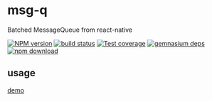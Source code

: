 # msg-q
Batched MessageQueue from react-native


[![NPM version][npm-image]][npm-url]
[![build status][travis-image]][travis-url]
[![Test coverage][coveralls-image]][coveralls-url]
[![gemnasium deps][gemnasium-image]][gemnasium-url]
[![npm download][download-image]][download-url]

[npm-image]: http://img.shields.io/npm/v/msg-q.svg?style=flat-square
[npm-url]: http://npmjs.org/package/msg-q
[travis-image]: https://img.shields.io/travis/yiminghe/msg-q.svg?style=flat-square
[travis-url]: https://travis-ci.org/yiminghe/msg-q
[coveralls-image]: https://img.shields.io/coveralls/yiminghe/msg-q.svg?style=flat-square
[coveralls-url]: https://coveralls.io/r/yiminghe/msg-q?branch=master
[gemnasium-image]: http://img.shields.io/gemnasium/yiminghe/msg-q.svg?style=flat-square
[gemnasium-url]: https://gemnasium.com/yiminghe/msg-q
[node-image]: https://img.shields.io/badge/node.js-%3E=_0.10-green.svg?style=flat-square
[node-url]: http://nodejs.org/download/
[download-image]: https://img.shields.io/npm/dm/msg-q.svg?style=flat-square
[download-url]: https://npmjs.org/package/msg-q


## usage

[demo](http://yiminghe.github.io/msg-q/examples/emulate.html)
